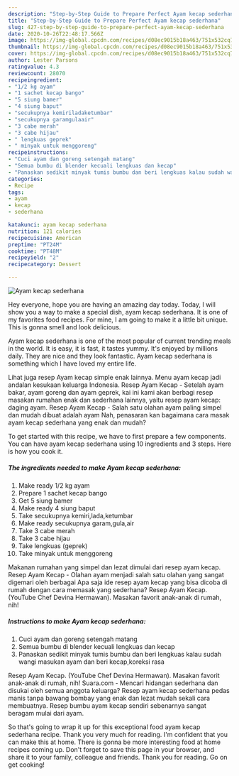 ```yaml
---
description: "Step-by-Step Guide to Prepare Perfect Ayam kecap sederhana"
title: "Step-by-Step Guide to Prepare Perfect Ayam kecap sederhana"
slug: 427-step-by-step-guide-to-prepare-perfect-ayam-kecap-sederhana
date: 2020-10-26T22:48:17.566Z
image: https://img-global.cpcdn.com/recipes/d08ec9015b18a463/751x532cq70/ayam-kecap-sederhana-foto-resep-utama.jpg
thumbnail: https://img-global.cpcdn.com/recipes/d08ec9015b18a463/751x532cq70/ayam-kecap-sederhana-foto-resep-utama.jpg
cover: https://img-global.cpcdn.com/recipes/d08ec9015b18a463/751x532cq70/ayam-kecap-sederhana-foto-resep-utama.jpg
author: Lester Parsons
ratingvalue: 4.3
reviewcount: 28070
recipeingredient:
- "1/2 kg ayam"
- "1 sachet kecap bango"
- "5 siung bamer"
- "4 siung baput"
- "secukupnya kemiriladaketumbar"
- "secukupnya garamgulaair"
- "3 cabe merah"
- "3 cabe hijau"
- " lengkuas geprek"
- " minyak untuk menggoreng"
recipeinstructions:
- "Cuci ayam dan goreng setengah matang"
- "Semua bumbu di blender kecuali lengkuas dan kecap"
- "Panaskan sedikit minyak tumis bumbu dan beri lengkuas kalau sudah wangi masukan ayam dan beri kecap,koreksi rasa"
categories:
- Recipe
tags:
- ayam
- kecap
- sederhana

katakunci: ayam kecap sederhana 
nutrition: 121 calories
recipecuisine: American
preptime: "PT24M"
cooktime: "PT48M"
recipeyield: "2"
recipecategory: Dessert

---
```



![Ayam kecap sederhana](https://img-global.cpcdn.com/recipes/d08ec9015b18a463/751x532cq70/ayam-kecap-sederhana-foto-resep-utama.jpg)

Hey everyone, hope you are having an amazing day today. Today, I will show you a way to make a special dish, ayam kecap sederhana. It is one of my favorites food recipes. For mine, I am going to make it a little bit unique. This is gonna smell and look delicious.

Ayam kecap sederhana is one of the most popular of current trending meals in the world. It is easy, it is fast, it tastes yummy. It's enjoyed by millions daily. They are nice and they look fantastic. Ayam kecap sederhana is something which I have loved my entire life.

Lihat juga resep Ayam kecap simple enak lainnya. Menu ayam kecap jadi andalan kesukaan keluarga Indonesia. Resep Ayam Kecap - Setelah ayam bakar, ayam goreng dan ayam geprek, kai ini kami akan berbagi resep masakan rumahan enak dan sederhana lainnya, yaitu resep ayam kecap: daging ayam. Resep Ayam Kecap - Salah satu olahan ayam paling simpel dan mudah dibuat adalah ayam Nah, penasaran kan bagaimana cara masak ayam kecap sederhana yang enak dan mudah?


To get started with this recipe, we have to first prepare a few components. You can have ayam kecap sederhana using 10 ingredients and 3 steps. Here is how you cook it.

<!--inarticleads1-->

##### The ingredients needed to make Ayam kecap sederhana:

1. Make ready 1/2 kg ayam
1. Prepare 1 sachet kecap bango
1. Get 5 siung bamer
1. Make ready 4 siung baput
1. Take secukupnya kemiri,lada,ketumbar
1. Make ready secukupnya garam,gula,air
1. Take 3 cabe merah
1. Take 3 cabe hijau
1. Take  lengkuas (geprek)
1. Take  minyak untuk menggoreng


Makanan rumahan yang simpel dan lezat dimulai dari resep ayam kecap. Resep Ayam Kecap - Olahan ayam menjadi salah satu olahan yang sangat digemari oleh berbagai Apa saja ide resep ayam kecap yang bisa dicoba di rumah dengan cara memasak yang sederhana? Resep Ayam Kecap. (YouTube Chef Devina Hermawan). Masakan favorit anak-anak di rumah, nih! 

<!--inarticleads2-->

##### Instructions to make Ayam kecap sederhana:

1. Cuci ayam dan goreng setengah matang
1. Semua bumbu di blender kecuali lengkuas dan kecap
1. Panaskan sedikit minyak tumis bumbu dan beri lengkuas kalau sudah wangi masukan ayam dan beri kecap,koreksi rasa


Resep Ayam Kecap. (YouTube Chef Devina Hermawan). Masakan favorit anak-anak di rumah, nih! Suara.com - Mencari hidangan sederhana dan disukai oleh semua anggota keluarga? Resep ayam kecap sederhana pedas manis tanpa bawang bombay yang enak dan lezat mudah sekali cara membuatnya. Resep bumbu ayam kecap sendiri sebenarnya sangat beragam mulai dari ayam. 

So that's going to wrap it up for this exceptional food ayam kecap sederhana recipe. Thank you very much for reading. I'm confident that you can make this at home. There is gonna be more interesting food at home recipes coming up. Don't forget to save this page in your browser, and share it to your family, colleague and friends. Thank you for reading. Go on get cooking!
